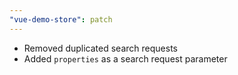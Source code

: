 ```yaml
---
"vue-demo-store": patch
---
```


- Removed duplicated search requests
- Added `properties` as a search request parameter
